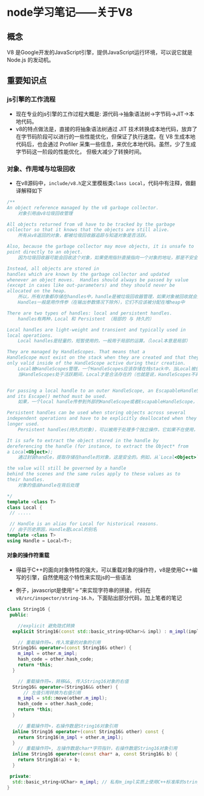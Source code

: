 # node学习笔记——关于V8

## 概念

V8 是Google开发的JavaScript引擎，提供JavaScript运行环境，可以说它就是 Node.js 的发动机。

## 重要知识点

### js引擎的工作流程

- 现在专业的js引擎的工作过程大概是: 源代码->抽象语法树->字节码->JIT->本地代码。
- v8的特点做法是，直接的将抽象语法树通过 JIT 技术转换成本地代码，放弃了在字节码阶段可以进行的一些性能优化，但保证了执行速度。在 V8 生成本地代码后，也会通过 Profiler 采集一些信息，来优化本地代码。虽然，少了生成字节码这一阶段的性能优化， 但极大减少了转换时间。


### 对象、作用域与垃圾回收

- 在v8源码中，`include/v8.h`定义里模板类`class Local`，代码中有注释，做翻译解释如下

```cpp
/**
An object reference managed by the v8 garbage collector.
    对象引用由v8垃圾回收管理

All objects returned from v8 have to be tracked by the garbage
collector so that it knows that the objects are still alive.
    所有从v8返回的对象，都被垃圾回收器追踪与知道对象是否活跃。

Also, because the garbage collector may move objects, it is unsafe to
point directly to an object.
    因为垃圾回收器可能会回收这个对象，如果使用指针直接指向一个对象的地址，那是不安全的。

Instead, all objects are stored in
handles which are known by the garbage collector and updated
whenever an object moves.  Handles should always be passed by value
(except in cases like out-parameters) and they should never be
allocated on the heap.
    所以，所有对象都存储在handles中，handle是被垃圾回收器管理，如果对象被回收就会更新handle.
    Handles一般是用作传参（在输出参数情况下除外），它们不应该被分配在堆heap中

There are two types of handles: local and persistent handles.
    handles有两种，Local 和 Persistent （局部的 与 持久的）

Local handles are light-weight and transient and typically used in
local operations.
    Local handles是轻量的，短暂使用的，一般用于局部的运算。（local本意是局部）

They are managed by HandleScopes. That means that a
HandleScope must exist on the stack when they are created and that they are
only valid inside of the HandleScope active during their creation.
    Local被HandleScopes管理，一个HandleScopes应该存储在栈stack中，当Local被创建后，
    当HandleScopes处于活跃期间，Local才是合法存在的（也就是说，HandleScopes不再处于活跃，Local对象就会被回收）


For passing a local handle to an outer HandleScope, an EscapableHandleScope
and its Escape() method must be used.
    如果，一个local handle传参到外部的HandleScope或者EscapableHandleScope，必须被使用它的Escape()方法

Persistent handles can be used when storing objects across several
independent operations and have to be explicitly deallocated when they're no
longer used.
    Persistent handles(持久的对象)，可以被用于处理多个独立操作，它如果不在使用，必须被显式回收

It is safe to extract the object stored in the handle by
dereferencing the handle (for instance, to extract the Object* from
a Local<Object>);
    通过封装handle，提取存储在handle的对象，这是安全的。例如，从`Local<Object>`中提取`Object*`指针 ( 这是说把对象的操作等细节封装在Local类中，暴露出来public的函数是安全的 )

the value will still be governed by a handle
behind the scenes and the same rules apply to these values as to
their handles.
    对象的值由handle在背后处理

*/
template <class T>
class Local {
 // .....

 // Handle is an alias for Local for historical reasons.
 // 由于历史原因，Handle是Local的别名
template <class T>
using Handle = Local<T>;
```

#### 对象的操作符重载

- 得益于C++的面向对象特性的强大，可以重载对象的操作符，v8是使用C++编写的引擎，自然使用这个特性来实现js的一些语法

- 例子，javascript是使用“＋”来实现字符串的拼接，代码在`v8/src/inspector/string-16.h`，下面贴出部分代码，加上笔者的笔记

```cpp
class String16 {
 public:

    //explicit 避免隐式转换
  explicit String16(const std::basic_string<UChar>& impl) : m_impl(impl) {}

    // 重载操作符=，传入常量的对象的引用
  String16& operator=(const String16& other) {
    m_impl = other.m_impl;
    hash_code = other.hash_code;
    return *this;
  }

    // 重载操作符=，转移&&, 传入String16对象的右值
  String16& operator=(String16&& other) {
      // 左值引用转换为右值引用
    m_impl = std::move(other.m_impl);
    hash_code = other.hash_code;
    return *this;
  }

    // 重载操作符+，右操作数是String16对象引用
  inline String16 operator+(const String16& other) const {
    return String16(m_impl + other.m_impl);
  }
    // 重载操作符+, 左操作数是char*字符指针，右操作数是String16对象引用
  inline String16 operator+(const char* a, const String16& b) {
    return String16(a) + b;
  }

 private:
  std::basic_string<UChar> m_impl; // 私有m_impl实质上使用C++标准库的string对象，string对象的操作符+也是被重载过的
}

```
